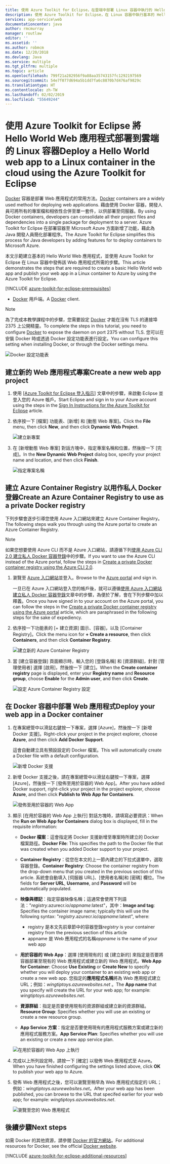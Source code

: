 ```yaml
---
title: 使用 Azure Toolkit for Eclipse，在雲端中部署 Linux 容器中執行的 Hello World Web 應用程式
description: 使用 Azure Toolkit for Eclipse，在 Linux 容器中執行基本的 Hello World Web 應用程式並部署到雲端。
services: app-service\web
documentationcenter: java
author: rmcmurray
manager: routlaw
editor: ''
ms.assetid: ''
ms.author: robmcm
ms.date: 12/20/2018
ms.devlang: Java
ms.service: multiple
ms.tgt_pltfrm: multiple
ms.topic: article
ms.openlocfilehash: 799f21a282956f9a88aa35743157fc1292197569
ms.sourcegitcommit: 54e7f077d694a5b1dd7fa6c8870b7d476af9829c
ms.translationtype: HT
ms.contentlocale: zh-TW
ms.lasthandoff: 02/02/2019
ms.locfileid: "55649244"
---
```

# <a name="deploy-a-hello-world-web-app-to-a-linux-container-in-the-cloud-using-the-azure-toolkit-for-eclipse"></a><span data-ttu-id="a3a04-103">使用 Azure Toolkit for Eclipse 將 Hello World Web 應用程式部署到雲端的 Linux 容器</span><span class="sxs-lookup"><span data-stu-id="a3a04-103">Deploy a Hello World web app to a Linux container in the cloud using the Azure Toolkit for Eclipse</span></span>

<span data-ttu-id="a3a04-104">[Docker] 容器是部署 Web 應用程式的常用方法。</span><span class="sxs-lookup"><span data-stu-id="a3a04-104">[Docker] containers are a widely used method for deploying web applications.</span></span> <span data-ttu-id="a3a04-105">藉由使用 Docker 容器，開發人員可將所有的專案檔和相依性合併至單一套件，以供部署至伺服器。</span><span class="sxs-lookup"><span data-stu-id="a3a04-105">By using Docker containers, developers can consolidate all their project files and dependencies into a single package for deployment to a server.</span></span> <span data-ttu-id="a3a04-106">Azure Toolkit for Eclipse 在部署容器至 Microsoft Azure 方面新增了功能，藉此為 Java 開發人員簡化部署程序。</span><span class="sxs-lookup"><span data-stu-id="a3a04-106">The Azure Toolkit for Eclipse simplifies this process for Java developers by adding features for to deploy containers to Microsoft Azure.</span></span>

<span data-ttu-id="a3a04-107">本文示範建立基本的 Hello World Web 應用程式，並使用 Azure Toolkit for Eclipse 在 Linux 容器中發佈該 Web 應用程式所需的步驟。</span><span class="sxs-lookup"><span data-stu-id="a3a04-107">This article demonstrates the steps that are required to create a basic Hello World web app and publish your web app in a Linux container to Azure by using the Azure Toolkit for Eclipse.</span></span>

[!INCLUDE [azure-toolkit-for-eclipse-prerequisites](../includes/azure-toolkit-for-eclipse-prerequisites.md)]
* <span data-ttu-id="a3a04-108">[Docker] 用戶端。</span><span class="sxs-lookup"><span data-stu-id="a3a04-108">A [Docker] client.</span></span>

> [!NOTE]
>
> <span data-ttu-id="a3a04-109">為了完成本教學課程中的步驟，您需要設定 [Docker] 才能在沒有 TLS 的連接埠 2375 上公開精靈。</span><span class="sxs-lookup"><span data-stu-id="a3a04-109">To complete the steps in this tutorial, you need to configure [Docker] to expose the daemon on port 2375 without TLS.</span></span> <span data-ttu-id="a3a04-110">您可以在安裝 Docker 時或透過 Docker 設定功能表進行設定。</span><span class="sxs-lookup"><span data-stu-id="a3a04-110">You can configure this setting when installing Docker, or through the Docker settings menu.</span></span>
>
> ![Docker 設定功能表][docker-settings-menu]
>

## <a name="create-a-new-web-app-project"></a><span data-ttu-id="a3a04-112">建立新的 Web 應用程式專案</span><span class="sxs-lookup"><span data-stu-id="a3a04-112">Create a new web app project</span></span>

1. <span data-ttu-id="a3a04-113">使用 [[Azure Toolkit for Eclipse 登入指示](https://docs.microsoft.com/java/azure/eclipse/azure-toolkit-for-eclipse-sign-in-instructions)] 文章中的步驟，來啟動 Eclipse 並登入您的 Azure 帳戶。</span><span class="sxs-lookup"><span data-stu-id="a3a04-113">Start Eclipse and sign in to your Azure account using the steps in the [Sign In Instructions for the Azure Toolkit for Eclipse](https://docs.microsoft.com/java/azure/eclipse/azure-toolkit-for-eclipse-sign-in-instructions) article.</span></span>

1. <span data-ttu-id="a3a04-114">依序按一下 [檔案] 功能表、[新增] 和 [動態 Web 專案]。</span><span class="sxs-lookup"><span data-stu-id="a3a04-114">Click the **File** menu, then click **New**, and then click **Dynamic Web Project**.</span></span>
   
   ![建立新專案][file-new-project]

1. <span data-ttu-id="a3a04-116">在 [新增動態 Web 專案] 對話方塊中，指定專案名稱和位置，然後按一下 [完成]。</span><span class="sxs-lookup"><span data-stu-id="a3a04-116">In the **New Dynamic Web Project** dialog box, specify your project name and location, and then click **Finish**.</span></span>
   
   ![指定專案名稱][project-name]

## <a name="create-an-azure-container-registry-to-use-as-a-private-docker-registry"></a><span data-ttu-id="a3a04-118">建立 Azure Container Registry 以用作私人 Docker 登錄</span><span class="sxs-lookup"><span data-stu-id="a3a04-118">Create an Azure Container Registry to use as a private Docker registry</span></span>

<span data-ttu-id="a3a04-119">下列步驟會逐步引導您使用 Azure 入口網站來建立 Azure Container Registry。</span><span class="sxs-lookup"><span data-stu-id="a3a04-119">The following steps walk you through using the Azure portal to create an Azure Container Registry.</span></span>

> [!NOTE]
>
> <span data-ttu-id="a3a04-120">如果您想要使用 Azure CLI 而不是 Azure 入口網站，請遵循下列[使用 Azure CLI 2.0 建立私人 Docker 容器登錄][Create Docker Registry using Azure CLI]中的步驟。</span><span class="sxs-lookup"><span data-stu-id="a3a04-120">If you want to use the Azure CLI instead of the Azure portal, follow the steps in [Create a private Docker container registry using the Azure CLI 2.0][Create Docker Registry using Azure CLI].</span></span>
>

1. <span data-ttu-id="a3a04-121">瀏覽至 [Azure 入口網站]並登入。</span><span class="sxs-lookup"><span data-stu-id="a3a04-121">Browse to the [Azure portal] and sign in.</span></span>

   <span data-ttu-id="a3a04-122">一旦已在 Azure 入口網站登入您的帳戶後，就可以遵循[使用 Azure 入口網站建立私人 Docker 容器登錄]文章中的步驟，為便於了解，會在下列步驟中加以釋義。</span><span class="sxs-lookup"><span data-stu-id="a3a04-122">Once you have signed in to your account on the Azure portal, you can follow the steps in the [Create a private Docker container registry using the Azure portal] article, which are paraphrased in the following steps for the sake of expediency.</span></span>

1. <span data-ttu-id="a3a04-123">依序按一下功能表的 [+ 建立資源] 圖示、[容器]，以及 [Container Registry]。</span><span class="sxs-lookup"><span data-stu-id="a3a04-123">Click the menu icon for **+ Create a resource**, then click **Containers**, and then click **Container Registry**.</span></span>
   
   ![建立新的 Azure Container Registry][create-container-registry-01]

1. <span data-ttu-id="a3a04-125">當 [建立容器登錄] 頁面顯示時，輸入您的 [登錄名稱] 和 [資源群組]，針對 [管理使用者] 選擇 [啟用]，然後按一下 [建立]。</span><span class="sxs-lookup"><span data-stu-id="a3a04-125">When the **Create container registry** page is displayed, enter your **Registry name** and **Resource group**, choose **Enable** for the **Admin user**, and then click **Create**.</span></span>

   ![設定 Azure Container Registry 設定][create-container-registry-02]

## <a name="deploy-your-web-app-in-a-docker-container"></a><span data-ttu-id="a3a04-127">在 Docker 容器中部署 Web 應用程式</span><span class="sxs-lookup"><span data-stu-id="a3a04-127">Deploy your web app in a Docker container</span></span>

1. <span data-ttu-id="a3a04-128">在專案總管中以滑鼠右鍵按一下專案，選擇 [Azure]，然後按一下 [新增 Docker 支援]。</span><span class="sxs-lookup"><span data-stu-id="a3a04-128">Right-click your project in the project explorer, choose **Azure**, and then click **Add Docker Support**.</span></span>

   <span data-ttu-id="a3a04-129">這會自動建立具有預設設定的 Docker 檔案。</span><span class="sxs-lookup"><span data-stu-id="a3a04-129">This will automatically create a Docker file with a default configuration.</span></span>

   ![新增 Docker 支援][add-docker-support]

1. <span data-ttu-id="a3a04-131">新增 Docker 支援之後，請在專案總管中以滑鼠右鍵按一下專案，選擇 [Azure]，然後按一下 [發佈至用於容器的 Web App]。</span><span class="sxs-lookup"><span data-stu-id="a3a04-131">After you have added Docker support, right-click your project in the project explorer, choose **Azure**, and then click **Publish to Web App for Containers**.</span></span>

   ![發佈至用於容器的 Web App][run-on-web-app-for-containers]

1. <span data-ttu-id="a3a04-133">顯示 [在用於容器的 Web App 上執行] 對話方塊時，請填寫必要資訊：</span><span class="sxs-lookup"><span data-stu-id="a3a04-133">When the **Run on Web App for Containers** dialog box is displayed, fill in the requisite information:</span></span>

   * <span data-ttu-id="a3a04-134">**Docker 檔案**：這會指定將 Docker 支援新增至專案時所建立的 Docker 檔案路徑。</span><span class="sxs-lookup"><span data-stu-id="a3a04-134">**Docker File**: This specifies the path to the Docker file that was created when you added Docker support to your project.</span></span> 

   * <span data-ttu-id="a3a04-135">**Container Registry**：從您在本文的上一節內建立的下拉式選單中，選取容器登錄。</span><span class="sxs-lookup"><span data-stu-id="a3a04-135">**Container Registry**: Choose the container registry from the drop-down menu that you created in the previous section of this article.</span></span> <span data-ttu-id="a3a04-136">系統會自動填入 [伺服器 URL]、[使用者名稱]和 [密碼] 欄位。</span><span class="sxs-lookup"><span data-stu-id="a3a04-136">The fields for **Server URL**, **Username**, and **Password** will be automatically populated.</span></span>

   * <span data-ttu-id="a3a04-137">**映像與標記**：指定容器映像名稱；這通常會使用下列語法："*registry*.azurecr.io/*appname*:latest"，其中：</span><span class="sxs-lookup"><span data-stu-id="a3a04-137">**Image and tag**: Specifies the container image name; typically this will use the following syntax: "*registry*.azurecr.io/*appname*:latest", where:</span></span> 
      * <span data-ttu-id="a3a04-138">registry 是本文先前章節中的容器登錄</span><span class="sxs-lookup"><span data-stu-id="a3a04-138">*registry* is your container registry from the previous section of this article</span></span> 
      * <span data-ttu-id="a3a04-139">appname 是 Web 應用程式的名稱</span><span class="sxs-lookup"><span data-stu-id="a3a04-139">*appname* is the name of your web app</span></span> 

   * <span data-ttu-id="a3a04-140">**用於容器的 Web App**：選擇 [使用現有的] 或 [建立新的] 來指定是否要將容器部署至現有的 Web 應用程式或建立新的 Web 應用程式。</span><span class="sxs-lookup"><span data-stu-id="a3a04-140">**Web App for Container**: Choose **Use Existing** or **Create New** to specify whether you will deploy your container to an existing web app or create a new web app.</span></span>  <span data-ttu-id="a3a04-141">您指定的**應用程式名稱**將為 Web 應用程式建立 URL；例如：*wingtiptoys.azurewebsites.net* 。</span><span class="sxs-lookup"><span data-stu-id="a3a04-141">The **App name** that you specify will create the URL for your web app; for example: *wingtiptoys.azurewebsites.net*.</span></span>

   * <span data-ttu-id="a3a04-142">**資源群組**：指定是否要使用現有的資源群組或建立新的資源群組。</span><span class="sxs-lookup"><span data-stu-id="a3a04-142">**Resource Group**: Specifies whether you will use an existing or create a new resource group.</span></span> 

   * <span data-ttu-id="a3a04-143">**App Service 方案**：指定是否要使用現有的應用程式服務方案或建立新的應用程式服務方案。</span><span class="sxs-lookup"><span data-stu-id="a3a04-143">**App Service Plan**: Specifies whether you will use an existing or create a new app service plan.</span></span> 

   ![在用於容器的 Web App 上執行][run-on-web-app-linux]

1. <span data-ttu-id="a3a04-145">完成以上所列設定時，請按一下 [確定] 以發佈 Web 應用程式至 Azure。</span><span class="sxs-lookup"><span data-stu-id="a3a04-145">When you have finished configuring the settings listed above, click **OK** to publish your web app to Azure.</span></span>

1. <span data-ttu-id="a3a04-146">發佈 Web 應用程式之後，您可以瀏覽至稍早為 Web 應用程式指定的 URL；例如：*wingtiptoys.azurewebsites.net*。</span><span class="sxs-lookup"><span data-stu-id="a3a04-146">After your web app has been published, you can browse to the URL that specifed earlier for your web app; for example: *wingtiptoys.azurewebsites.net*.</span></span>

   ![瀏覽至您的 Web 應用程式][browsing-to-web-app]

## <a name="next-steps"></a><span data-ttu-id="a3a04-148">後續步驟</span><span class="sxs-lookup"><span data-stu-id="a3a04-148">Next steps</span></span>

<span data-ttu-id="a3a04-149">如需 Docker 的其他資源，請參閱 [Docker 的官方網站][Docker]。</span><span class="sxs-lookup"><span data-stu-id="a3a04-149">For additional resources for Docker, see the official [Docker website][Docker].</span></span>

[!INCLUDE [azure-toolkit-for-eclipse-additional-resources](../includes/azure-toolkit-for-eclipse-additional-resources.md)]

<!-- URL List -->

[Azure 入口網站]: https://portal.azure.com/
[Azure portal]: https://portal.azure.com/
[使用 Azure 入口網站建立私人 Docker 容器登錄]: /azure/container-registry/container-registry-get-started-portal
[Create a private Docker container registry using the Azure portal]: /azure/container-registry/container-registry-get-started-portal
[Azure for Java Developers]: https://docs.microsoft.com/java/azure/
[Java Tools for Visual Studio Team Services]: https://java.visualstudio.com/
[Create Docker Registry using Azure CLI]: /azure/container-registry/container-registry-get-started-azure-cli

[Docker]: https://www.docker.com/
[Configuring artifacts]: https://www.jetbrains.com/help/idea/2016.1/configuring-artifacts.html

<!-- IMG List -->

[add-docker-support]: media/azure-toolkit-for-eclipse-hello-world-web-app-linux/add-docker-support.png
[browsing-to-web-app]:  media/azure-toolkit-for-eclipse-hello-world-web-app-linux/browsing-to-web-app.png
[create-container-registry-01]: media/azure-toolkit-for-eclipse-hello-world-web-app-linux/create-container-registry-01.png
[create-container-registry-02]: media/azure-toolkit-for-eclipse-hello-world-web-app-linux/create-container-registry-02.png
[docker-settings-menu]: media/azure-toolkit-for-eclipse-hello-world-web-app-linux/docker-settings-menu.png
[file-new-project]: media/azure-toolkit-for-eclipse-hello-world-web-app-linux/file-new-project.png
[project-name]: media/azure-toolkit-for-eclipse-hello-world-web-app-linux/project-name.png
[run-on-web-app-for-containers]: media/azure-toolkit-for-eclipse-hello-world-web-app-linux/run-on-web-app-for-containers.png
[run-on-web-app-linux]: media/azure-toolkit-for-eclipse-hello-world-web-app-linux/run-on-web-app-linux.png
